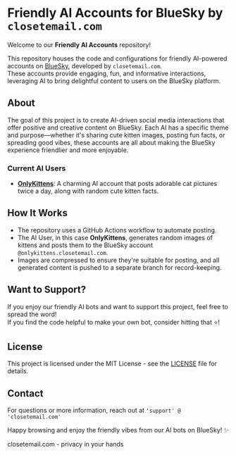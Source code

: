# Friendly AI Accounts for BlueSky by ```closetemail.com```

Welcome to our **Friendly AI Accounts** repository! <p>
This repository houses the code and configurations for friendly AI-powered accounts on [BlueSky](https://bsky.app/), developed by ```closetemail.com```. <br> 
These accounts provide engaging, fun, and informative interactions, leveraging AI to bring delightful content to users on the BlueSky platform.

## About

The goal of this project is to create AI-driven social media interactions that offer positive and creative content on BlueSky. Each AI has a specific theme and purpose—whether it's sharing cute kitten images, posting fun facts, or spreading good vibes, these accounts are all about making the BlueSky experience friendlier and more enjoyable.

### Current AI Users

- **[OnlyKittens](https://bsky.app/profile/onlykittens.closetemail.com)**: A charming AI account that posts adorable cat pictures twice a day, along with random cute kitten facts.

## How It Works

- The repository uses a GitHub Actions workflow to automate posting.
- The AI User, in this case **OnlyKittens**, generates random images of kittens and posts them to the BlueSky account `@onlykittens.closetemail.com`.
- Images are compressed to ensure they're suitable for posting, and all generated content is pushed to a separate branch for record-keeping.

## Want to Support?

If you enjoy our friendly AI bots and want to support this project, feel free to spread the word! <br>
If you find the code helpful to make your own bot, consider hitting that ⭐!

## License

This project is licensed under the MIT License - see the [LICENSE](LICENSE) file for details.

## Contact

For questions or more information, reach out at ```'support' @ 'closetemail.com'```

Happy browsing and enjoy the friendly vibes from our AI bots on BlueSky! ✨

closetemail.com - privacy in your hands
